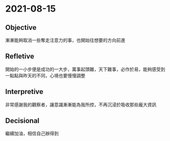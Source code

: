 # 2021-08-15

## Objective

漸漸能夠取消一些奪走注意力的事，也開始往想要的方向前進

## Refletive

開始的一小步便是成功的一大步，萬事起頭難，天下難事，必作於易，能夠感受到一點點與昨天的不同，心境也要慢慢調整

## Interpretive

非常感謝我的觀察者，讓意識漸漸能為我所控，不再沉浸於吸收那些龐大資訊

## Decisional

繼續加油，相信自己辦得到

